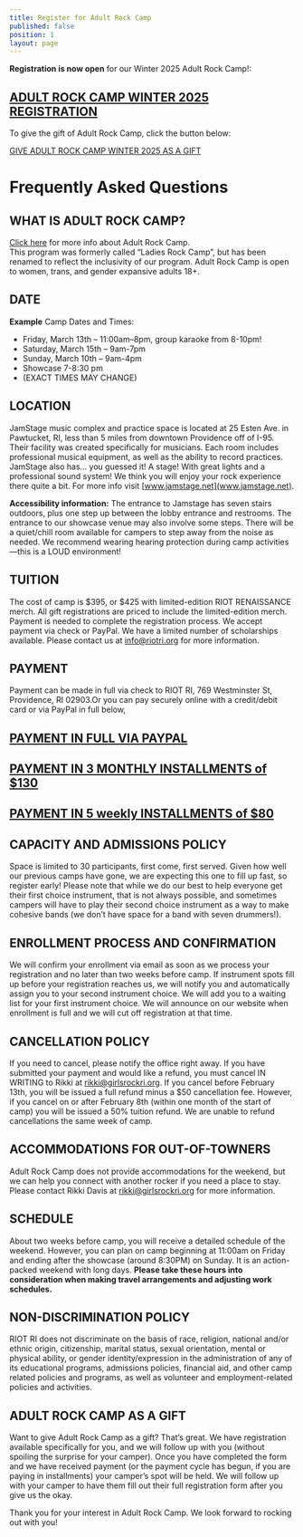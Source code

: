 ```yaml
---
title: Register for Adult Rock Camp
published: false
position: 1
layout: page
---
```


**Registration is now open** for our Winter 2025 Adult Rock Camp!:

## [ADULT ROCK CAMP WINTER 2025 REGISTRATION](https://forms.gle/KieYdHpHuhbtAp1J8)

To give the gift of Adult Rock Camp, click the button below:

[GIVE ADULT ROCK CAMP WINTER 2025 AS A GIFT](https://forms.gle/bUrtAd3Bmjb4BehG8)

# Frequently Asked Questions

## WHAT IS ADULT ROCK CAMP?

[Click here](/adult-rock-camp.html) for more info about Adult Rock Camp.  
This program was formerly called “Ladies Rock Camp”, but has been renamed to reflect the inclusivity of our program. Adult Rock Camp is open to women, trans, and gender expansive adults 18+.

## DATE

**Example** Camp Dates and Times:
* Friday, March 13th – 11:00am–8pm, group karaoke from 8-10pm!
* Saturday, March 15th – 9am-7pm
* Sunday, March 10th – 9am-4pm
* Showcase 7-8:30 pm
* (EXACT TIMES MAY CHANGE)

## LOCATION

JamStage music complex and practice space is located at 25 Esten Ave. in Pawtucket, RI, less than 5 miles from downtown Providence off of I-95. Their facility was created specifically for musicians. Each room includes professional musical equipment, as well as the ability to record practices. JamStage also has… you guessed it! A stage! With great lights and a professional sound system! We think you will enjoy your rock experience there quite a bit. For more info visit [www.jamstage.net](www.jamstage.net).

**Accessibility information:**
The entrance to Jamstage has seven stairs outdoors, plus one step up between the lobby entrance and restrooms. The entrance to our showcase venue may also involve some steps.
There will be a quiet/chill room available for campers to step away from the noise as needed. We recommend wearing hearing protection during camp activities—this is a LOUD environment! 

## TUITION

The cost of camp is $395, or $425 with limited-edition RIOT RENAISSANCE merch. All gift registrations are priced to include the limited-edition merch. Payment is needed to complete the registration process. We accept payment via check or PayPal. We have a limited number of scholarships available. Please contact us at [info@riotri.org](mailto:info@riotri.org) for more information.

## PAYMENT

Payment can be made in full via check to RIOT RI, 769 Westminster St, Providence, RI 02903.Or you can pay securely online with a credit/debit card or via PayPal in full below,

## [PAYMENT IN FULL VIA PAYPAL](https://www.paypal.com/cgi-bin/webscr?cmd=_s-xclick&hosted_button_id=CLHGDXSSTHGU8&source=url)
## [PAYMENT IN 3 MONTHLY INSTALLMENTS of $130](https://www.paypal.com/cgi-bin/webscr?cmd=_s-xclick&hosted_button_id=QTUM3G7RY8KX4) 
## [PAYMENT IN 5 weekly INSTALLMENTS of $80](https://www.paypal.com/cgi-bin/webscr?cmd=_s-xclick&hosted_button_id=6BPL8AL3W2LXJ)

## CAPACITY AND ADMISSIONS POLICY

Space is limited to 30 participants, first come, first served. Given how well our previous camps have gone, we are expecting this one to fill up fast, so register early! Please note that while we do our best to help everyone get their first choice instrument, that is not always possible, and sometimes campers will have to play their second choice instrument as a way to make cohesive bands (we don’t have space for a band with seven drummers!).

## ENROLLMENT PROCESS AND CONFIRMATION

We will confirm your enrollment via email as soon as we process your registration and no later than two weeks before camp. If instrument spots fill up before your registration reaches us, we will notify you and automatically assign you to your second instrument choice. We will add you to a waiting list for your first instrument choice. We will announce on our website when enrollment is full and we will cut off registration at that time.

## CANCELLATION POLICY

If you need to cancel, please notify the office right away. If you have submitted your payment and would like a refund, you must cancel IN WRITING to Rikki at [rikki@girlsrockri.org](mailto:rikki@girlsrockri.org). If you cancel before February 13th, you will be issued a full refund minus a $50 cancellation fee. However, if you cancel on or after February 8th (within one month of the start of camp) you will be issued a 50% tuition refund. We are unable to refund cancellations the same week of camp.

## ACCOMMODATIONS FOR OUT-OF-TOWNERS

Adult Rock Camp does not provide accommodations for the weekend, but we can help you connect with another rocker if you need a place to stay. Please contact Rikki Davis at [rikki@girlsrockri.org](mailto:rikki@girlsrockri.org) for more information.

## SCHEDULE

About two weeks before camp, you will receive a detailed schedule of the weekend. However, you can plan on camp beginning at 11:00am on Friday and ending after the showcase (around 8:30PM) on Sunday. It is an action-packed weekend with long days. 
**Please take these hours into consideration when making travel arrangements and adjusting work schedules.**

## NON-DISCRIMINATION POLICY

RIOT RI does not discriminate on the basis of race, religion, national and/or ethnic origin, citizenship, marital status, sexual orientation, mental or physical ability, or gender identity/expression in the administration of any of its educational programs, admissions policies, financial aid, and other camp related policies and programs, as well as volunteer and employment-related policies and activities.

## ADULT ROCK CAMP AS A GIFT

Want to give Adult Rock Camp as a gift? That’s great. We have registration available specifically for you, and we will follow up with you (without spoiling the surprise for your camper). Once you have completed the form and we have received payment (or the payment cycle has begun, if you are paying in installments) your camper’s spot will be held. We will follow up with your camper to have them fill out their full registration form after you give us the okay.

Thank you for your interest in Adult Rock Camp. We look forward to rocking out with you!
